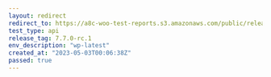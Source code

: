 ```yaml
---
layout: redirect
redirect_to: https://a8c-woo-test-reports.s3.amazonaws.com/public/release/7.7.0-rc.1/wp-latest/api/index.html
test_type: api
release_tag: 7.7.0-rc.1
env_description: "wp-latest"
created_at: "2023-05-03T00:06:38Z"
passed: true
---
```

